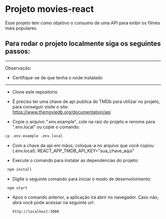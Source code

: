 # Projeto movies-react

Esse projeto tem como objetivo o consumo de uma API para exibir os filmes mais populares.

## Para rodar o projeto localmente siga os seguintes passos:
-------------------------------------------------------------
Observação:
* Certifique-se de que tenha o node instalado
-------------------------------------------------------------
 * Clone este repositorio
   
 * É preciso ter uma chave de api publica do TMDb para utilizar no projeto, para conseguir visite o site: https://www.themoviedb.org/documentation/api
   
 * Copie o arquivo ".env.example", cole na raiz do projeto e renome para ".env.local" ou copie o comando:
  ```sh
  cp .env.example .env.local
  ```
 * Com a chave da api em mãos, coloque-a no arquivo que você copiou (.env.local):
   REACT_APP_TMDB_API_KEY="sua_chave_aqui"

 * Execute o comando para instalar as dependencias do projeto:
 ```sh
  npm install
 ```
 * Digite o seguinte comando para iniciar o modo de desenvolvimento:
  ```sh
   npm start
  ```
* Apos o comando anterior, a aplicação irá abrir no navegador. Caso não, abra você pode acessar na seguinte url:
   ```sh
   http://localhost:3000
   ```
